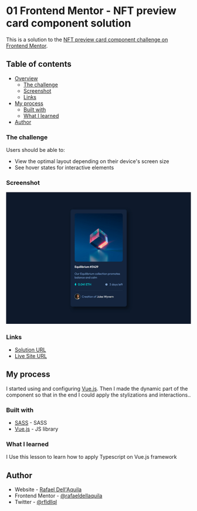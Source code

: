 # 01 Frontend Mentor - NFT preview card component solution

This is a solution to the [NFT preview card component challenge on Frontend Mentor](https://www.frontendmentor.io/challenges/nft-preview-card-component-SbdUL_w0U).

## Table of contents

- [Overview](#overview)
  - [The challenge](#the-challenge)
  - [Screenshot](#screenshot)
  - [Links](#links)
- [My process](#my-process)
  - [Built with](#built-with)
  - [What I learned](#what-i-learned)
- [Author](#author)
### The challenge

Users should be able to:

- View the optimal layout depending on their device's screen size
- See hover states for interactive elements

### Screenshot

![](./screenshot.jpg)

### Links

- [Solution URL](https://www.frontendmentor.io/challenges/nft-preview-card-component-SbdUL_w0U/hub/nft-preview-card-component-solution-avhj8ArEO)
-  [Live Site URL](https://nft-preview-card-component-rho-orcin.vercel.app/)

## My process
I started using and configuring [Vue.js](https://v3.vuejs.org/). Then I made the dynamic part of the component so that in the end I could apply the stylizations and interactions..
### Built with
- [SASS](https://sass-lang.com/)  - SASS
- [Vue.js](https://v3.vuejs.org/) - JS library
### What I learned
I Use this lesson to learn how to apply Typescript on Vue.js framework

## Author

- Website - [Rafael Dell'Aquila](http://dellaquila.dev/)
- Frontend Mentor - [@rafaeldellaquila](https://www.frontendmentor.io/profile/rafaeldellaquila)
- Twitter - [@rfldllql](https://twitter.com/rfldllql)

